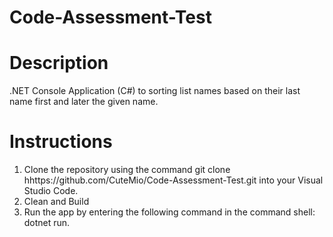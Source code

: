 # Code-Assessment-Test

# Description

.NET Console Application (C#) to sorting list names based on their last name first and later the given name.

# Instructions
1. Clone the repository using the command git clone hhttps://github.com/CuteMio/Code-Assessment-Test.git into your Visual Studio Code.
2. Clean and Build
3. Run the app by entering the following command in the command shell: dotnet run.




